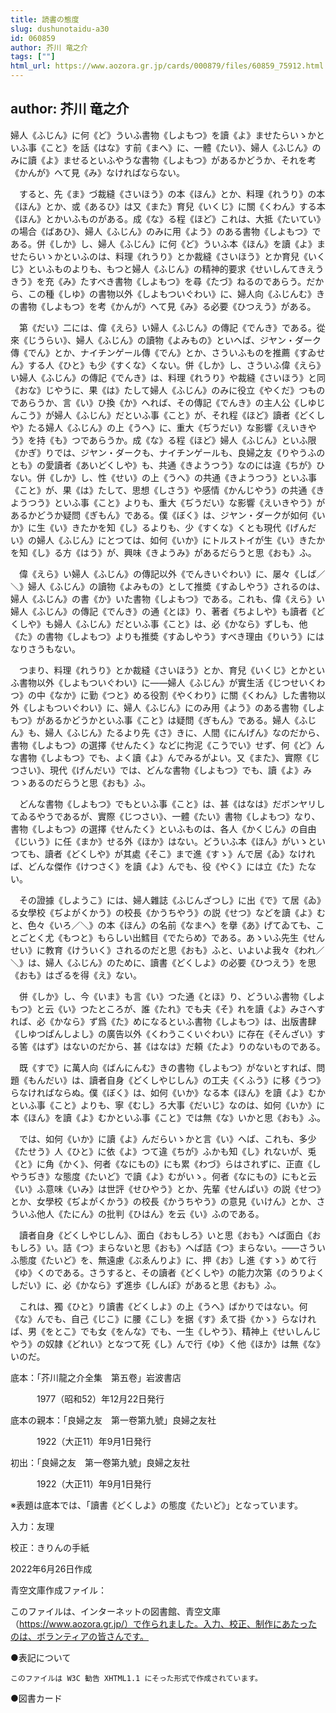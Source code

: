```yaml
---
title: 読書の態度
slug: dushunotaidu-a30
id: 060859
author: 芥川 竜之介
tags: [""]
html_url: https://www.aozora.gr.jp/cards/000879/files/60859_75912.html
---
```


## author: 芥川 竜之介

婦人《ふじん》に何《ど》ういふ書物《しよもつ》を讀《よ》ませたらいゝかといふ事《こと》を話《はな》す前《まへ》に、一體《たい》、婦人《ふじん》のみに讀《よ》ませるといふやうな書物《しよもつ》があるかどうか、それを考《かんが》へて見《み》なければならない。

　すると、先《ま》づ裁縫《さいほう》の本《ほん》とか、料理《れうり》の本《ほん》とか、或《あるひ》は又《また》育兒《いくじ》に關《くわん》する本《ほん》とかいふものがある。成《な》る程《ほど》これは、大抵《たいてい》の場合《ばあひ》、婦人《ふじん》のみに用《よう》のある書物《しよもつ》である。併《しか》し、婦人《ふじん》に何《ど》ういふ本《ほん》を讀《よ》ませたらいゝかといふのは、料理《れうり》とか裁縫《さいほう》とか育兒《いくじ》といふものよりも、もつと婦人《ふじん》の精神的要求《せいしんてきえうきう》を充《み》たすべき書物《しよもつ》を尋《たづ》ねるのであらう。だから、この種《しゆ》の書物以外《しよもついぐわい》に、婦人向《ふじんむ》きの書物《しよもつ》を考《かんが》へて見《み》る必要《ひつえう》がある。

　第《だい》二には、偉《えら》い婦人《ふじん》の傳記《でんき》である。從來《じうらい》、婦人《ふじん》の讀物《よみもの》といへば、ジヤン・ダーク傳《でん》とか、ナイチンゲール傳《でん》とか、さういふものを推薦《すゐせん》する人《ひと》も少《すくな》くない。併《しか》し、さういふ偉《えら》い婦人《ふじん》の傳記《でんき》は、料理《れうり》や裁縫《さいほう》と同《おな》じやうに、果《は》たして婦人《ふじん》のみに役立《やくだ》つものであらうか、言《い》ひ換《か》へれば、その傳記《でんき》の主人公《しゆじんこう》が婦人《ふじん》だといふ事《こと》が、それ程《ほど》讀者《どくしや》たる婦人《ふじん》の上《うへ》に、重大《ぢうだい》な影響《えいきやう》を持《も》つであらうか。成《な》る程《ほど》婦人《ふじん》といふ限《かぎ》りでは、ジヤン・ダークも、ナイチンゲールも、良婦之友《りやうふのとも》の愛讀者《あいどくしや》も、共通《きようつう》なのには違《ちが》ひない。併《しか》し、性《せい》の上《うへ》の共通《きようつう》といふ事《こと》が、果《は》たして、思想《しさう》や感情《かんじやう》の共通《きようつう》といふ事《こと》よりも、重大《ぢうだい》な影響《えいきやう》があるかどうか疑問《ぎもん》である。僕《ぼく》は、ジヤン・ダークが如何《いか》に生《い》きたかを知《し》るよりも、少《すくな》くとも現代《げんだい》の婦人《ふじん》にとつては、如何《いか》にトルストイが生《い》きたかを知《し》る方《はう》が、興味《きようみ》があるだらうと思《おも》ふ。

　偉《えら》い婦人《ふじん》の傳記以外《でんきいぐわい》に、屡々《しば／＼》婦人《ふじん》の讀物《よみもの》として推奬《すゐしやう》されるのは、婦人《ふじん》の書《か》いた書物《しよもつ》である。これも、偉《えら》い婦人《ふじん》の傳記《でんき》の通《とほ》り、著者《ちよしや》も讀者《どくしや》も婦人《ふじん》だといふ事《こと》は、必《かなら》ずしも、他《た》の書物《しよもつ》よりも推奬《すゐしやう》すべき理由《りいう》にはなりさうもない。

　つまり、料理《れうり》とか裁縫《さいほう》とか、育兒《いくじ》とかといふ書物以外《しよもついぐわい》に――婦人《ふじん》が實生活《じつせいくわつ》の中《なか》に勤《つと》める役割《やくわり》に關《くわん》した書物以外《しよもついぐわい》に、婦人《ふじん》にのみ用《よう》のある書物《しよもつ》があるかどうかといふ事《こと》は疑問《ぎもん》である。婦人《ふじん》も、婦人《ふじん》たるより先《さ》きに、人間《にんげん》なのだから、書物《しよもつ》の選擇《せんたく》などに拘泥《こうでい》せず、何《ど》んな書物《しよもつ》でも、よく讀《よ》んでみるがよい。又《また》、實際《じつさい》、現代《げんだい》では、どんな書物《しよもつ》でも、讀《よ》みつゝあるのだらうと思《おも》ふ。

　どんな書物《しよもつ》でもといふ事《こと》は、甚《はなは》だボンヤリしてゐるやうであるが、實際《じつさい》、一體《たい》書物《しよもつ》なり、書物《しよもつ》の選擇《せんたく》といふものは、各人《かくじん》の自由《じいう》に任《まか》せる外《ほか》はない。どういふ本《ほん》がいゝといつても、讀者《どくしや》が其處《そこ》まで進《すゝ》んで居《ゐ》なければ、どんな傑作《けつさく》を讀《よ》んでも、役《やく》には立《た》たない。

　その證據《しようこ》には、婦人雜誌《ふじんざつし》に出《で》て居《ゐ》る女學校《ぢよがくかう》の校長《かうちやう》の説《せつ》などを讀《よ》むと、色々《いろ／＼》の本《ほん》の名前《なまへ》を擧《あ》げてゐても、ことごとく尤《もつと》もらしい出鱈目《でたらめ》である。あゝいふ先生《せんせい》に教育《けういく》されるのだと思《おも》ふと、いよいよ我々《われ／＼》は、婦人《ふじん》のために、讀書《どくしよ》の必要《ひつえう》を思《おも》はざるを得《え》ない。

　併《しか》し、今《いま》も言《い》つた通《とほ》り、どういふ書物《しよもつ》と云《い》つたところが、誰《たれ》でも夫《そ》れを讀《よ》みさへすれば、必《かなら》ず爲《た》めになるといふ書物《しよもつ》は、出版書肆《しゆつぱんしよし》の廣告以外《くわうこくいぐわい》に存在《そんざい》する筈《はず》はないのだから、甚《はなは》だ頼《たよ》りのないものである。

　既《すで》に萬人向《ばんにんむ》きの書物《しよもつ》がないとすれば、問題《もんだい》は、讀者自身《どくしやじしん》の工夫《くふう》に移《うつ》らなければならぬ。僕《ぼく》は、如何《いか》なる本《ほん》を讀《よ》むかといふ事《こと》よりも、寧《むし》ろ大事《だいじ》なのは、如何《いか》に本《ほん》を讀《よ》むかといふ事《こと》では無《な》いかと思《おも》ふ。

　では、如何《いか》に讀《よ》んだらいゝかと言《い》へば、これも、多少《たせう》人《ひと》に依《よ》つて違《ちが》ふかも知《し》れないが、兎《と》に角《かく》、何者《なにもの》にも累《わづ》らはされずに、正直《しやうぢき》な態度《たいど》で讀《よ》むがいゝ。何者《なにもの》にもと云《い》ふ意味《いみ》は世評《せひやう》とか、先輩《せんぱい》の説《せつ》とか、女學校《ぢよがくかう》の校長《かうちやう》の意見《いけん》とか、さういふ他人《たにん》の批判《ひはん》を云《い》ふのである。

　讀者自身《どくしやじしん》、面白《おもしろ》いと思《おも》へば面白《おもしろ》い。詰《つ》まらないと思《おも》へば詰《つ》まらない。――さういふ態度《たいど》を、無遠慮《ぶゑんりよ》に、押《お》し進《すゝ》めて行《ゆ》くのである。さうすると、その讀者《どくしや》の能力次第《のうりよくしだい》に、必《かなら》ず進歩《しんぽ》があると思《おも》ふ。

　これは、獨《ひと》り讀書《どくしよ》の上《うへ》ばかりではない。何《な》んでも、自己《じこ》に腰《こし》を据《す》ゑて掛《かゝ》らなければ、男《をとこ》でも女《をんな》でも、一生《しやう》、精神上《せいしんじやう》の奴隷《どれい》となつて死《し》んで行《ゆ》く他《ほか》は無《な》いのだ。













底本：「芥川龍之介全集　第五卷」岩波書店

　　　1977（昭和52）年12月22日発行

底本の親本：「良婦之友　第一卷第九號」良婦之友社

　　　1922（大正11）年9月1日発行

初出：「良婦之友　第一卷第九號」良婦之友社

　　　1922（大正11）年9月1日発行

※表題は底本では、「讀書《どくしよ》の態度《たいど》」となっています。

入力：友理

校正：きりんの手紙

2022年6月26日作成

青空文庫作成ファイル：

このファイルは、インターネットの図書館、青空文庫（https://www.aozora.gr.jp/）で作られました。入力、校正、制作にあたったのは、ボランティアの皆さんです。











●表記について


	このファイルは W3C 勧告 XHTML1.1 にそった形式で作成されています。







●図書カード